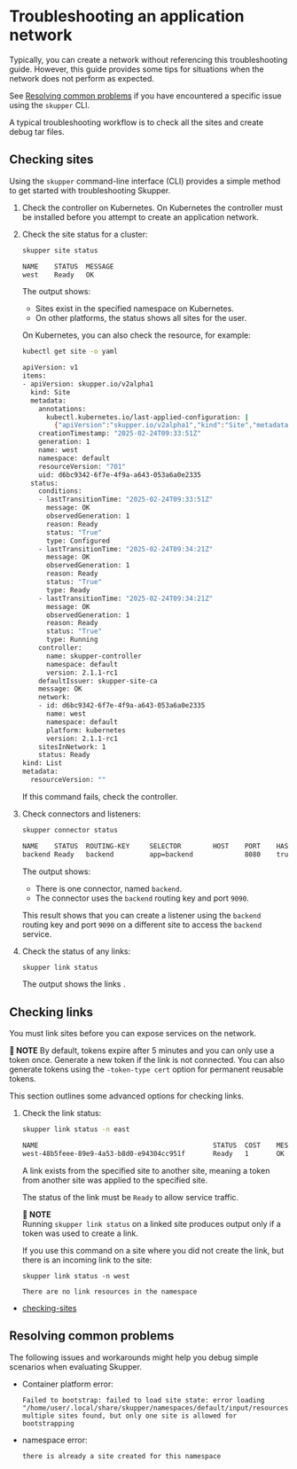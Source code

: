 <a id="troubleshooting"></a>
# Troubleshooting an application network

Typically, you can create a network without referencing this troubleshooting guide.
However, this guide provides some tips for situations when the network does not perform as expected.

See [Resolving common problems](#resolving-common-problems) if you have encountered a specific issue using the `skupper` CLI.

A typical troubleshooting workflow is to check all the sites and create debug tar files.

<a id="checking-sites"></a>
## Checking sites

Using the `skupper` command-line interface (CLI) provides a simple method to get started with troubleshooting Skupper.

1. Check the controller on Kubernetes.
   On Kubernetes the controller must be installed before you attempt to create an application network.
2. Check the site status for a cluster:

   ```bash
   skupper site status

   NAME    STATUS  MESSAGE
   west    Ready   OK
   ```

   The output shows:

   - Sites exist in the specified namespace on Kubernetes.
   - On other platforms, the status shows all sites for the user.

   On Kubernetes, you can also check the resource, for example:

   ```bash
   kubectl get site -o yaml
   
   apiVersion: v1
   items:
   - apiVersion: skupper.io/v2alpha1
     kind: Site
     metadata:
       annotations:
         kubectl.kubernetes.io/last-applied-configuration: |
           {"apiVersion":"skupper.io/v2alpha1","kind":"Site","metadata":{"annotations":{},"name":"west","namespace":"default"}}
       creationTimestamp: "2025-02-24T09:33:51Z"
       generation: 1
       name: west
       namespace: default
       resourceVersion: "701"
       uid: d6bc9342-6f7e-4f9a-a643-053a6a0e2335
     status:
       conditions:
       - lastTransitionTime: "2025-02-24T09:33:51Z"
         message: OK
         observedGeneration: 1
         reason: Ready
         status: "True"
         type: Configured
       - lastTransitionTime: "2025-02-24T09:34:21Z"
         message: OK
         observedGeneration: 1
         reason: Ready
         status: "True"
         type: Ready
       - lastTransitionTime: "2025-02-24T09:34:21Z"
         message: OK
         observedGeneration: 1
         reason: Ready
         status: "True"
         type: Running
       controller:
         name: skupper-controller
         namespace: default
         version: 2.1.1-rc1
       defaultIssuer: skupper-site-ca
       message: OK
       network:
       - id: d6bc9342-6f7e-4f9a-a643-053a6a0e2335
         name: west
         namespace: default
         platform: kubernetes
         version: 2.1.1-rc1
       sitesInNetwork: 1
       status: Ready
   kind: List
   metadata:
     resourceVersion: ""
   ```

   If this command fails, check the controller.

3. Check connectors and listeners:

   ```bash
   skupper connector status
   
   NAME    STATUS  ROUTING-KEY     SELECTOR        HOST    PORT    HAS MATCHING LISTENERMESSAGE
   backend Ready   backend         app=backend             8080    true                 OK
   ```

   The output shows:

   - There is one connector, named `backend`.
   - The connector uses the `backend` routing key and port `9090`.

   This result shows that you can create a listener using the `backend` routing key and port `9090` on a different site to access the `backend` service.

4. Check the status of any links:

   ```bash
   skupper link status

   ```

   The output shows the links .

<a id="checking-links"></a>
## Checking links

You must link sites before you can expose services on the network.

**📌 NOTE**
By default, tokens expire after 5 minutes and you can only use a token once.
Generate a new token if the link is not connected.
You can also generate tokens using the `-token-type cert` option for permanent reusable tokens.

This section outlines some advanced options for checking links.

1. Check the link status:

   ```bash
   skupper link status -n east
   
   NAME                                            STATUS  COST    MESSAGE
   west-48b5feee-89e9-4a53-b8d0-e94304cc951f       Ready   1       OK
   ```

   A link exists from the specified site to another site, meaning a token from another site was applied to the specified site.

   The status of the link must be `Ready` to allow service traffic.

   **📌 NOTE**\
   Running `skupper link status` on a linked site produces output only if a token was used to create a link.

   If you use this command on a site where you did not create the link, but there is an incoming link to the site:

   ```
   skupper link status -n west

   There are no link resources in the namespace
   ```

- [checking-sites](#checking-sites)

<a id="resolving-common-problems"></a>
## Resolving common problems

The following issues and workarounds might help you debug simple scenarios when evaluating Skupper.

- Container platform error:

  ```
  Failed to bootstrap: failed to load site state: error loading "/home/user/.local/share/skupper/namespaces/default/input/resources/sites/test.yaml": multiple sites found, but only one site is allowed for bootstrapping
  ```

- namespace error:
  ```
  there is already a site created for this namespace
  ```
